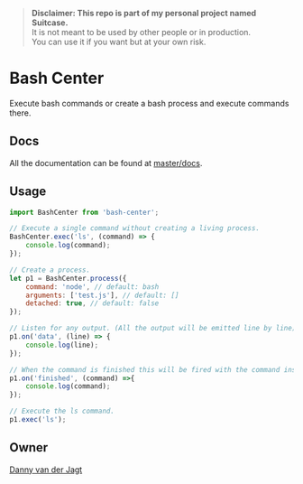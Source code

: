 > **Disclaimer: This repo is part of my personal project named Suitcase.**  
> It is not meant to be used by other people or in production.    
> You can use it if you want but at your own risk.

# Bash Center
Execute bash commands or create a bash process and execute commands there.

## Docs
All the documentation can be found at [master/docs](https://github.com/DannyvanderJagt/bash-center/tree/master/docs).

## Usage
```js
import BashCenter from 'bash-center';

// Execute a single command without creating a living process.
BashCenter.exec('ls', (command) => {
    console.log(command);
});

// Create a process.
let p1 = BashCenter.process({
    command: 'node', // default: bash
    arguments: ['test.js'], // default: []
    detached: true, // default: false
});

// Listen for any output. (All the output will be emitted line by line)
p1.on('data', (line) => {
    console.log(line);
});

// When the command is finished this will be fired with the command instance as parameter.
p1.on('finished', (command) =>{
    console.log(command);
});

// Execute the ls command.
p1.exec('ls');
```

## Owner
[Danny van der Jagt](https://github.com/DannyvanderJagt)

